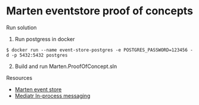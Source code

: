# Marten eventstore proof of concepts

Run solution
1. Run postgress in docker 
```
$ docker run --name event-store-postgres -e POSTGRES_PASSWORD=123456 -d -p 5432:5432 postgres
```
2. Build and run Marten.ProofOfConcept.sln


Resources
* [Marten event store](http://jasperfx.github.io/marten/)
* [Mediatr In-process messaging](https://github.com/jbogard/MediatR)
